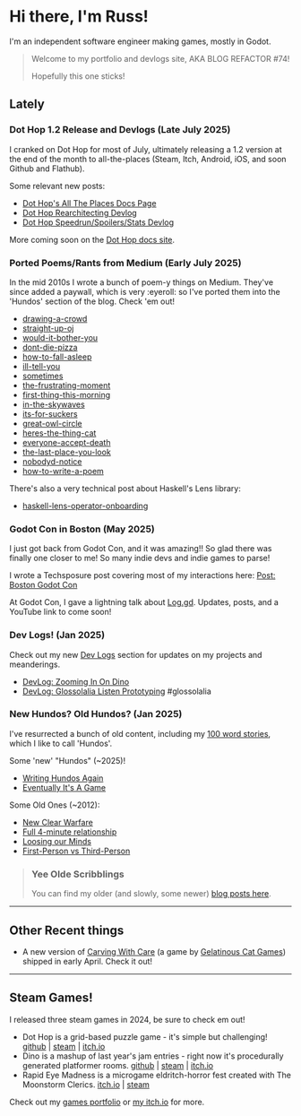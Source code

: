 Hi there, I'm Russ!
===================

I'm an independent software engineer making games, mostly in Godot.

> Welcome to my portfolio and devlogs site, AKA BLOG REFACTOR #74!
>
> Hopefully this one sticks!

## Lately

### Dot Hop 1.2 Release and Devlogs (Late July 2025)

I cranked on Dot Hop for most of July, ultimately releasing a 1.2 version at the
end of the month to all-the-places (Steam, Itch, Android, iOS, and soon Github
and Flathub).

Some relevant new posts:

* [Dot Hop's All The Places Docs Page](https://russmatney.github.io/dothop/#/all-the-places)
* [Dot Hop Rearchitecting Devlog](https://russmatney.com/#/devlogs/2025-07-26-dothopping-rearchitecting)
* [Dot Hop Speedrun/Spoilers/Stats Devlog](https://russmatney.com/#/devlogs/2025-06-10-dothop-speedrun)

More coming soon on the [Dot Hop docs site](https://russmatney.github.io/dothop/#/).

### Ported Poems/Rants from Medium (Early July 2025)

In the mid 2010s I wrote a bunch of poem-y things on Medium. They've since added
a paywall, which is very :eyeroll: so I've ported them into the 'Hundos' section
of the blog. Check 'em out!

* [drawing-a-crowd](/posts/100-worders/2016-04-02-drawing-a-crowd.md)
* [straight-up-oj](/posts/100-worders/2015-10-22-straight-up-oj.md)
* [would-it-bother-you](/posts/100-worders/2015-10-07-would-it-bother-you.md)
* [dont-die-pizza](/posts/100-worders/2015-10-03-dont-die-pizza.md)
* [how-to-fall-asleep](/posts/100-worders/2015-10-03-how-to-fall-asleep.md)
* [ill-tell-you](/posts/100-worders/2015-10-03-ill-tell-you.md)
* [sometimes](/posts/100-worders/2015-10-03-sometimes.md)
* [the-frustrating-moment](/posts/100-worders/2015-10-03-the-frustrating-moment.md)
* [first-thing-this-morning](/posts/100-worders/2014-02-16-first-thing-this-morning.md)
* [in-the-skywaves](/posts/100-worders/2013-07-28-in-the-skywaves.md)
* [its-for-suckers](/posts/100-worders/2013-07-28-its-for-suckers.md)
* [great-owl-circle](/posts/100-worders/2013-04-13-great-owl-circle.md)
* [heres-the-thing-cat](/posts/100-worders/2013-04-13-heres-the-thing-cat.md)
* [everyone-accept-death](/posts/100-worders/2013-04-09-everyone-accept-death.md)
* [the-last-place-you-look](/posts/100-worders/2013-04-09-the-last-place-you-look.md)
* [nobodyd-notice](/posts/100-worders/2013-04-04-nobodyd-notice.md)
* [how-to-write-a-poem](/posts/100-worders/2013-04-03-how-to-write-a-poem.md)

There's also a very technical post about Haskell's Lens library:

* [haskell-lens-operator-onboarding](/posts/techsposure/2018-05-22-haskell-lens-operator-onboarding.md)

### Godot Con in Boston (May 2025)

I just got back from Godot Con, and it was amazing!! So glad there was finally
one closer to me! So many indie devs and indie games to parse!

I wrote a Techsposure post covering most of my interactions here:
[Post: Boston Godot Con](/posts/techsposure/2025-05-09-boston-godot-con.md)

At Godot Con, I gave a lightning talk about
[Log.gd](https://github.com/russmatney/log.gd). Updates, posts, and a YouTube
link to come soon!

### Dev Logs! (Jan 2025)

Check out my new [Dev Logs](/devlogs/) section for updates on my projects and meanderings.

* [DevLog: Zooming In On Dino](/devlogs/2025-01-08-zooming-in-on-dino.md)
* [DevLog: Glossolalia Listen Prototyping](/devlogs/2024-12-11-glossolalia-listen-prototyping.md) #glossolalia

### New Hundos? Old Hundos? (Jan 2025)

I've resurrected a bunch of old content, including my [100 word
stories](/posts/100-worders/), which I like to call 'Hundos'.

Some 'new' "Hundos" (~2025)!

* [Writing Hundos Again](/posts/100-worders/2025-01-05-writing-hundos-again.md)
* [Eventually It's A Game](/posts/100-worders/2025-01-06-eventually-its-a-game.md)

Some Old Ones (~2012):

* [New Clear Warfare](/posts/100-worders/2012-07-06-new-clear-warfare.md)
* [Full 4-minute relationship](/posts/100-worders/2012-07-03-full-4-minute-relationship.md)
* [Loosing our Minds](/posts/100-worders/2012-08-23-loosing-our-minds.md)
* [First-Person vs Third-Person](/posts/100-worders/2012-02-11-first-person-vs-third-person.md)

> ### Yee Olde Scribblings
>
> You can find my older (and slowly, some newer) [blog posts here](/posts/).


---

## Other Recent things

- A new version of [Carving With Care](https://gelcatgames.itch.io/carving-with-care) (a game by [Gelatinous Cat
Games](https://gelcatgames.itch.io)) shipped in early April. Check it out!

---

## Steam Games!

I released three steam games in 2024, be sure to check em out!

- Dot Hop is a grid-based puzzle game - it's simple but challenging!
 [github](https://github.com/russmatney/dothop) |
 [steam](https://store.steampowered.com/app/2779710/Dot_Hop/) |
 [itch.io](https://russmatney.itch.io/dot-hop)
- Dino is a mashup of last year's jam entries - right now it's procedurally
 generated platformer rooms.
 [github](https://github.com/russmatney/dino)
| [steam](https://store.steampowered.com/app/2589550/Dino/)
| [itch.io](https://russmatney.itch.io/dino)
- Rapid Eye Madness is a microgame eldritch-horror fest created with The
Moonstorm Clerics.
[itch.io](https://moonstorm-clerics.itch.io/rapid-eye-madness) | [steam](https://store.steampowered.com/app/3248030/Rapid_Eye_Madness)

Check out my [games portfolio](/portfolio/games.md) or [my itch.io](https://russmatney.itch.io) for more.

